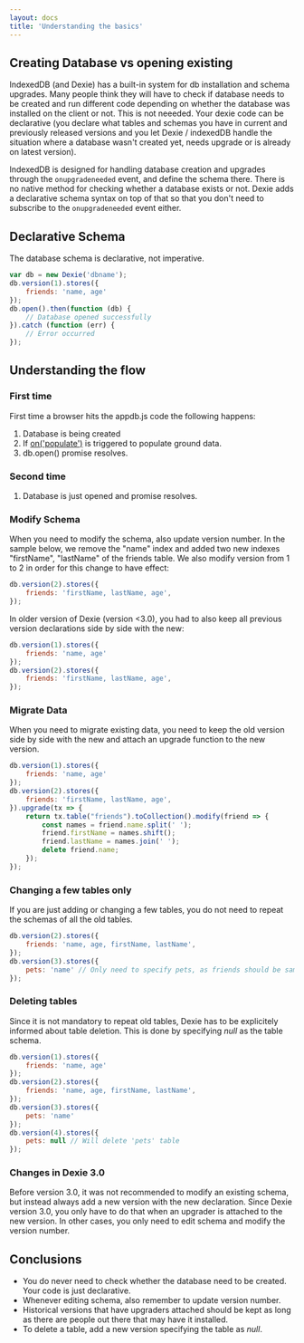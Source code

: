 ```yaml
---
layout: docs
title: 'Understanding the basics'
---
```


## Creating Database vs opening existing

IndexedDB (and Dexie) has a built-in system for db installation and schema upgrades. Many people think they will have to check if database needs to be created and run different code depending on whether the database was installed on the client or not. This is not neeeded. Your dexie code can be declarative (you declare what tables and schemas you have in current and previously released versions and you let Dexie / indexedDB handle the situation where a database wasn't created yet, needs upgrade or is already on latest version).

IndexedDB is designed for handling database creation and upgrades through the `onupgradeneeded` event, and define the schema there. There is no native method for checking whether a database exists or not. Dexie adds a declarative schema syntax on top of that so that you don't need to subscribe to the `onupgradeneeded` event either. 

## Declarative Schema 
The database schema is declarative, not imperative. 

```javascript
var db = new Dexie('dbname');
db.version(1).stores({
    friends: 'name, age'
});
db.open().then(function (db) {
    // Database opened successfully
}).catch (function (err) {
    // Error occurred
});
```

## Understanding the flow

### First time
First time a browser hits the appdb.js code the following happens:

1. Database is being created
2. If [on('populate')](/docs/Dexie/Dexie.on.populate.html) is triggered to populate ground data.
3. db.open() promise resolves.

### Second time

1. Database is just opened and promise resolves.

### Modify Schema

When you need to modify the schema, also update version number. In the sample below, we remove the "name" index and added two new indexes "firstName", "lastName" of the friends table. We also modify version from 1 to 2 in order for this change to have effect:

```javascript
db.version(2).stores({
    friends: 'firstName, lastName, age',
});
```

In older version of Dexie (version &lt;3.0), you had to also keep all previous version declarations side by side with the new:

```javascript
db.version(1).stores({
    friends: 'name, age'
});
db.version(2).stores({
    friends: 'firstName, lastName, age',
});
```

### Migrate Data

When you need to migrate existing data, you need to keep the old version side by side with the new and attach an upgrade function to the new version.

```javascript
db.version(1).stores({
    friends: 'name, age'
});
db.version(2).stores({
    friends: 'firstName, lastName, age',
}).upgrade(tx => {
    return tx.table("friends").toCollection().modify(friend => {
        const names = friend.name.split(' ');
        friend.firstName = names.shift();
        friend.lastName = names.join(' ');
        delete friend.name;
    });
});
```

### Changing a few tables only
If you are just adding or changing a few tables, you do not need to repeat the schemas of all the old tables.

```javascript
db.version(2).stores({
    friends: 'name, age, firstName, lastName',
});
db.version(3).stores({
    pets: 'name' // Only need to specify pets, as friends should be same as for version 2.
});
```

### Deleting tables
Since it is not mandatory to repeat old tables, Dexie has to be explicitely informed about table deletion. This is done by specifying *null* as the table schema.

```javascript
db.version(1).stores({
    friends: 'name, age'
});
db.version(2).stores({
    friends: 'name, age, firstName, lastName',
});
db.version(3).stores({
    pets: 'name'
});
db.version(4).stores({
    pets: null // Will delete 'pets' table
});
```

### Changes in Dexie 3.0
Before version 3.0, it was not recommended to modify an existing schema, but instead always add a new version with the new declaration. Since Dexie version 3.0, you only have to do that when an upgrader is attached to the new version. In other cases, you only need to edit schema and modify the version number.

## Conclusions

* You do never need to check whether the database need to be created. Your code is just declarative.
* Whenever editing schema, also remember to update version number.
* Historical versions that have upgraders attached should be kept as long as there are people out there that may have it installed.
* To delete a table, add a new version specifying the table as *null*.
